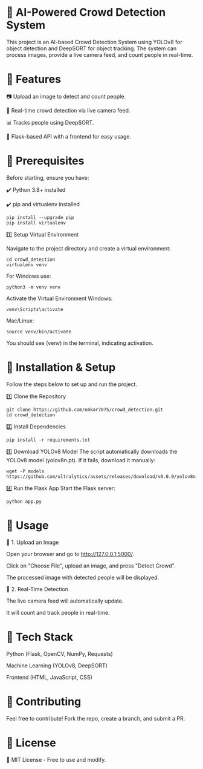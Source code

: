 
# 📌 AI-Powered Crowd Detection System
This project is an AI-based Crowd Detection System using YOLOv8 for object detection and DeepSORT for object tracking. The system can process images, provide a live camera feed, and count people in real-time.

# 🚀 Features

📷 Upload an image to detect and count people.

🎥 Real-time crowd detection via live camera feed.

📊 Tracks people using DeepSORT.

📡 Flask-based API with a frontend for easy usage.

# 📌 Prerequisites

Before starting, ensure you have:

✔️ Python 3.8+ installed

✔️ pip and virtualenv installed

```
pip install --upgrade pip
pip install virtualenv
```

1️⃣ Setup Virtual Environment

Navigate to the project directory and create a virtual environment:

```
cd crowd_detection
virtualenv venv
```
For Windows use:

```
python3 -m venv venv
```

Activate the Virtual Environment
Windows:

```
venv\Scripts\activate
```

Mac/Linux:

```
source venv/bin/activate
```

You should see (venv) in the terminal, indicating activation.

# 📌 Installation & Setup
Follow the steps below to set up and run the project.

1️⃣ Clone the Repository
```
git clone https://github.com/omkar7075/crowd_detection.git
cd crowd_detection
```
2️⃣ Install Dependencies
```
pip install -r requirements.txt
```
3️⃣ Download YOLOv8 Model
The script automatically downloads the YOLOv8 model (yolov8n.pt). If it fails, download it manually:
```
wget -P models https://github.com/ultralytics/assets/releases/download/v0.0.0/yolov8n.pt
```
4️⃣ Run the Flask App
Start the Flask server:
```
python app.py
```
# 📌 Usage
🌟 1. Upload an Image

Open your browser and go to http://127.0.0.1:5000/.

Click on "Choose File", upload an image, and press "Detect Crowd".

The processed image with detected people will be displayed.

🌟 2. Real-Time Detection

The live camera feed will automatically update.

It will count and track people in real-time.

# 📌 Tech Stack
Python (Flask, OpenCV, NumPy, Requests)

Machine Learning (YOLOv8, DeepSORT)

Frontend (HTML, JavaScript, CSS)

# 📌 Contributing
Feel free to contribute! Fork the repo, create a branch, and submit a PR.

# 📌 License
🔹 MIT License - Free to use and modify.

